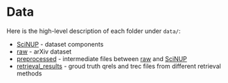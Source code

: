 # Data

Here is the high-level description of each folder under `data/`:

- [SciNUP]() - dataset components
- [raw]() - arXiv dataset
- [preprocessed]() - intermediate files between [raw]() and [SciNUP]()
- [retrieval_results]() - groud truth qrels and trec files from different retrieval methods
